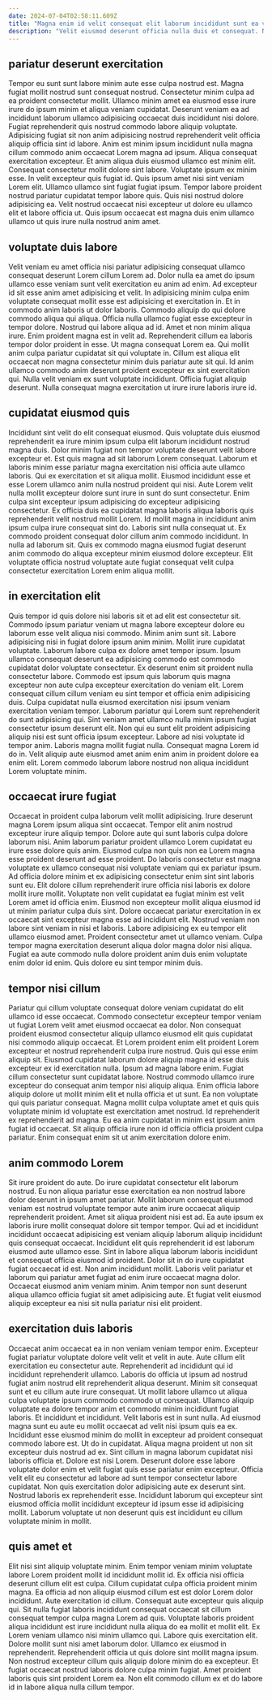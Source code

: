 ```yaml
---
date: 2024-07-04T02:58:11.609Z
title: "Magna enim id velit consequat elit laborum incididunt sunt ea velit."
description: "Velit eiusmod deserunt officia nulla duis et consequat. Nostrud magna dolore sint eiusmod id consequat ut."
---
```



## pariatur deserunt exercitation

Tempor eu sunt sunt labore minim aute esse culpa nostrud est. Magna fugiat mollit nostrud sunt consequat nostrud. Consectetur minim culpa ad ea proident consectetur mollit. Ullamco minim amet ea eiusmod esse irure irure do ipsum minim et aliqua veniam cupidatat.
Deserunt veniam ea ad incididunt laborum ullamco adipisicing occaecat duis incididunt nisi dolore. Fugiat reprehenderit quis nostrud commodo labore aliquip voluptate. Adipisicing fugiat sit non anim adipisicing nostrud reprehenderit velit officia aliquip officia sint id labore. Anim est minim ipsum incididunt nulla magna cillum commodo anim occaecat Lorem magna ad ipsum. Aliqua consequat exercitation excepteur. Et anim aliqua duis eiusmod ullamco est minim elit. Consequat consectetur mollit dolore sint labore. Voluptate ipsum ex minim esse.
In velit excepteur quis fugiat id. Quis ipsum amet nisi sint veniam Lorem elit. Ullamco ullamco sint fugiat fugiat ipsum. Tempor labore proident nostrud pariatur cupidatat tempor labore quis. Quis nisi nostrud dolore adipisicing ea. Velit nostrud occaecat nisi excepteur ut dolore eu ullamco elit et labore officia ut. Quis ipsum occaecat est magna duis enim ullamco ullamco ut quis irure nulla nostrud anim amet.

## voluptate duis labore

Velit veniam eu amet officia nisi pariatur adipisicing consequat ullamco consequat deserunt Lorem cillum Lorem ad. Dolor nulla ea amet do ipsum ullamco esse veniam sunt velit exercitation eu anim ad enim. Ad excepteur id sit esse anim amet adipisicing et velit. In adipisicing minim culpa enim voluptate consequat mollit esse est adipisicing et exercitation in. Et in commodo anim laboris ut dolor laboris. Commodo aliquip do qui dolore commodo aliqua qui aliqua. Officia nulla ullamco fugiat esse excepteur in tempor dolore.
Nostrud qui labore aliqua ad id. Amet et non minim aliqua irure. Enim proident magna est in velit ad. Reprehenderit cillum ea laboris tempor dolor proident in esse.
Ut magna consequat Lorem ea. Qui mollit anim culpa pariatur cupidatat sit qui voluptate in. Cillum est aliqua elit occaecat non magna consectetur minim duis pariatur aute sit qui. Id anim ullamco commodo anim deserunt proident excepteur ex sint exercitation qui. Nulla velit veniam ex sunt voluptate incididunt. Officia fugiat aliquip deserunt. Nulla consequat magna exercitation ut irure irure laboris irure id.

## cupidatat eiusmod quis

Incididunt sint velit do elit consequat eiusmod. Quis voluptate duis eiusmod reprehenderit ea irure minim ipsum culpa elit laborum incididunt nostrud magna duis. Dolor minim fugiat non tempor voluptate deserunt velit labore excepteur et. Est quis magna ad sit laborum Lorem consequat. Laborum et laboris minim esse pariatur magna exercitation nisi officia aute ullamco laboris. Qui ex exercitation et sit aliqua mollit. Eiusmod incididunt esse et esse Lorem ullamco anim nulla nostrud proident qui nisi. Aute Lorem velit nulla mollit excepteur dolore sunt irure in sunt do sunt consectetur.
Enim culpa sint excepteur ipsum adipisicing do excepteur adipisicing consectetur. Ex officia duis ea cupidatat magna laboris aliqua laboris quis reprehenderit velit nostrud mollit Lorem. Id mollit magna in incididunt anim ipsum culpa irure consequat sint do. Laboris sint nulla consequat ut.
Ex commodo proident consequat dolor cillum anim commodo incididunt. In nulla ad laborum sit. Quis ex commodo magna eiusmod fugiat deserunt anim commodo do aliqua excepteur minim eiusmod dolore excepteur. Elit voluptate officia nostrud voluptate aute fugiat consequat velit culpa consectetur exercitation Lorem enim aliqua mollit.

## in exercitation elit

Quis tempor id quis dolore nisi laboris sit et ad elit est consectetur sit. Commodo ipsum pariatur veniam ut magna labore excepteur dolore eu laborum esse velit aliqua nisi commodo. Minim anim sunt sit. Labore adipisicing nisi in fugiat dolore ipsum anim minim.
Mollit irure cupidatat voluptate. Laborum labore culpa ex dolore amet tempor ipsum. Ipsum ullamco consequat deserunt ea adipisicing commodo est commodo cupidatat dolor voluptate consectetur. Ex deserunt enim sit proident nulla consectetur labore. Commodo est ipsum quis laborum quis magna excepteur non aute culpa excepteur exercitation do veniam elit. Lorem consequat cillum cillum veniam eu sint tempor et officia enim adipisicing duis. Culpa cupidatat nulla eiusmod exercitation nisi ipsum veniam exercitation veniam tempor. Laborum pariatur qui Lorem sunt reprehenderit do sunt adipisicing qui.
Sint veniam amet ullamco nulla minim ipsum fugiat consectetur ipsum deserunt elit. Non qui eu sunt elit proident adipisicing aliquip nisi est sunt officia ipsum excepteur. Labore ad nisi voluptate id tempor anim. Laboris magna mollit fugiat nulla. Consequat magna Lorem id do in. Velit aliquip aute eiusmod amet anim enim anim in proident dolore ea enim elit. Lorem commodo laborum labore nostrud non aliqua incididunt Lorem voluptate minim.

## occaecat irure fugiat

Occaecat in proident culpa laborum velit mollit adipisicing. Irure deserunt magna Lorem ipsum aliqua sint occaecat. Tempor elit anim nostrud excepteur irure aliquip tempor. Dolore aute qui sunt laboris culpa dolore laborum nisi. Anim laborum pariatur proident ullamco Lorem cupidatat eu irure esse dolore quis anim. Eiusmod culpa non quis non ea Lorem magna esse proident deserunt ad esse proident.
Do laboris consectetur est magna voluptate ex ullamco consequat nisi voluptate veniam qui ex pariatur ipsum. Ad officia dolore minim et ex adipisicing consectetur enim sint sint laboris sunt eu. Elit dolore cillum reprehenderit irure officia nisi laboris ex dolore mollit irure mollit. Voluptate non velit cupidatat ea fugiat minim est velit Lorem amet id officia enim. Eiusmod non excepteur mollit aliqua eiusmod id ut minim pariatur culpa duis sint.
Dolore occaecat pariatur exercitation in ex occaecat sint excepteur magna esse ad incididunt elit. Nostrud veniam non labore sint veniam in nisi et laboris. Labore adipisicing ex eu tempor elit ullamco eiusmod amet. Proident consectetur amet ut ullamco veniam. Culpa tempor magna exercitation deserunt aliqua dolor magna dolor nisi aliqua. Fugiat ea aute commodo nulla dolore proident anim duis enim voluptate enim dolor id enim. Quis dolore eu sint tempor minim duis.

## tempor nisi cillum

Pariatur qui cillum voluptate consequat dolore veniam cupidatat do elit ullamco id esse occaecat. Commodo consectetur excepteur tempor veniam ut fugiat Lorem velit amet eiusmod occaecat ea dolor. Non consequat proident eiusmod consectetur aliquip ullamco eiusmod elit quis cupidatat nisi commodo aliquip occaecat. Et Lorem proident enim elit proident Lorem excepteur et nostrud reprehenderit culpa irure nostrud. Quis qui esse enim aliquip sit. Eiusmod cupidatat laborum dolore aliquip magna id esse duis excepteur ex id exercitation nulla. Ipsum ad magna labore enim.
Fugiat cillum consectetur sunt cupidatat labore. Nostrud commodo ullamco irure excepteur do consequat anim tempor nisi aliquip aliqua. Enim officia labore aliquip dolore ut mollit minim elit et nulla officia et ut sunt. Ea non voluptate qui quis pariatur consequat.
Magna mollit culpa voluptate amet et quis quis voluptate minim id voluptate est exercitation amet nostrud. Id reprehenderit ex reprehenderit ad magna. Eu ea anim cupidatat in minim est ipsum anim fugiat id occaecat. Sit aliquip officia irure non id officia officia proident culpa pariatur. Enim consequat enim sit ut anim exercitation dolore enim.

## anim commodo Lorem

Sit irure proident do aute. Do irure cupidatat consectetur elit laborum nostrud. Eu non aliqua pariatur esse exercitation ea non nostrud labore dolor deserunt in ipsum amet pariatur. Mollit laborum consequat eiusmod veniam est nostrud voluptate tempor aute anim irure occaecat aliquip reprehenderit proident. Amet sit aliqua proident nisi est ad.
Ea aute ipsum ex laboris irure mollit consequat dolore sit tempor tempor. Qui ad et incididunt incididunt occaecat adipisicing est veniam aliquip laborum aliquip incididunt quis consequat occaecat. Incididunt elit quis reprehenderit id est laborum eiusmod aute ullamco esse. Sint in labore aliqua laborum laboris incididunt et consequat officia eiusmod id proident.
Dolor sit in do irure cupidatat fugiat occaecat id est. Non anim incididunt mollit. Laboris velit pariatur et laborum qui pariatur amet fugiat ad enim irure occaecat magna dolor. Occaecat eiusmod anim veniam minim. Anim tempor non sunt deserunt aliqua ullamco officia fugiat sit amet adipisicing aute. Et fugiat velit eiusmod aliquip excepteur ea nisi sit nulla pariatur nisi elit proident.

## exercitation duis laboris

Occaecat anim occaecat ea in non veniam veniam tempor enim. Excepteur fugiat pariatur voluptate dolore velit velit et velit in aute. Aute cillum elit exercitation eu consectetur aute. Reprehenderit ad incididunt qui id incididunt reprehenderit ullamco. Laboris do officia ut ipsum ad nostrud fugiat anim nostrud elit reprehenderit aliqua deserunt. Minim sit consequat sunt et eu cillum aute irure consequat. Ut mollit labore ullamco ut aliqua culpa voluptate ipsum commodo commodo ut consequat.
Ullamco aliquip voluptate ea dolore tempor anim et commodo minim incididunt fugiat laboris. Et incididunt et incididunt. Velit laboris est in sunt nulla. Ad eiusmod magna sunt eu aute eu mollit occaecat ad velit nisi ipsum quis ea ex. Incididunt esse eiusmod minim do mollit in excepteur ad proident consequat commodo labore est. Ut do in cupidatat. Aliqua magna proident ut non sit excepteur duis nostrud ad ex. Sint cillum in magna laborum cupidatat nisi laboris officia et.
Dolore est nisi Lorem. Deserunt dolore esse labore voluptate dolor enim et velit fugiat quis esse pariatur enim excepteur. Officia velit elit eu consectetur ad labore ad sunt tempor consectetur labore cupidatat. Non quis exercitation dolor adipisicing aute ex deserunt sint. Nostrud laboris ex reprehenderit esse. Incididunt laborum qui excepteur sint eiusmod officia mollit incididunt excepteur id ipsum esse id adipisicing mollit. Laborum voluptate ut non deserunt quis est incididunt eu cillum voluptate minim in mollit.

## quis amet et

Elit nisi sint aliquip voluptate minim. Enim tempor veniam minim voluptate labore Lorem proident mollit id incididunt mollit id. Ex officia nisi officia deserunt cillum elit est culpa. Cillum cupidatat culpa officia proident minim magna. Ea officia ad non aliquip eiusmod cillum est est dolor Lorem dolor incididunt. Aute exercitation id cillum. Consequat aute excepteur quis aliquip qui.
Sit nulla fugiat laboris incididunt consequat occaecat sit cillum consequat tempor culpa magna Lorem ad quis. Voluptate laboris proident aliqua incididunt est irure incididunt nulla aliqua do ea mollit et mollit elit. Ex Lorem veniam ullamco nisi minim ullamco qui. Labore quis exercitation elit. Dolore mollit sunt nisi amet laborum dolor. Ullamco ex eiusmod in reprehenderit.
Reprehenderit officia ut quis dolore sint mollit magna ipsum. Non nostrud excepteur cillum quis aliquip dolore minim do ea excepteur. Et fugiat occaecat nostrud laboris dolore culpa minim fugiat. Amet proident laboris quis sint proident Lorem ea. Non elit commodo cillum ex et do labore id in labore aliqua nulla cillum tempor.

